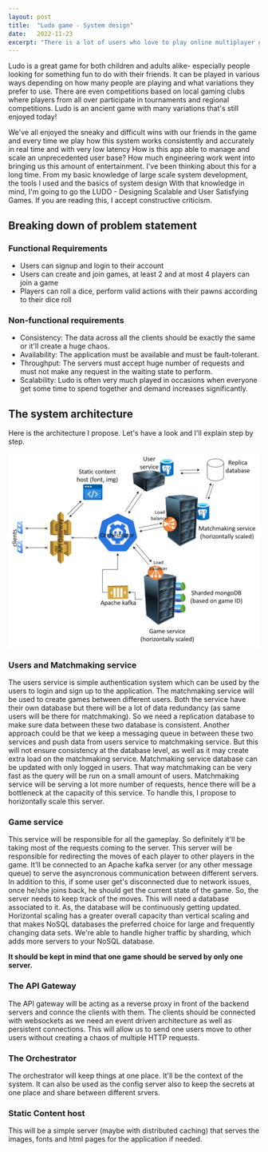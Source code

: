 ```yaml
---
layout: post
title:  "Ludo game - System design"
date:   2022-11-23
excerpt: "There is a lot of users who love to play online multiplayer games. Ludo is one of the simple multiplayer games. Hence, we'll talk about it's system today."
---
```

Ludo is a great game for both children and adults alike- especially people looking for something fun to do with their friends. 
It can be played in various ways depending on how many people are playing and what variations they prefer to use. 
There are even competitions based on local gaming clubs where players from all over participate in tournaments and regional competitions. 
Ludo is an ancient game with many variations that's still enjoyed today! 

We've all enjoyed the sneaky and difficult wins with our friends in the game and every time we play how this system works consistently and accurately in real time and with very low latency How is this app able to manage and scale an unprecedented user base?
How much engineering work went into bringing us this amount of entertainment. 
I've been thinking about this for a long time. 
From my basic knowledge of large scale system development, the tools I used and the basics of system design With that knowledge in mind, 
I'm going to go the LUDO - Designing Scalable and User Satisfying Games. 
If you are reading this, I accept constructive criticism. 

## Breaking down of problem statement

### Functional Requirements
- Users can signup and login to their account
- Users can create and join games, at least 2 and at most 4 players can join a game
- Players can roll a dice, perform valid actions with their pawns according to their dice roll

### Non-functional requirements
- Consistency: The data across all the clients should be exactly the same or it'll create a huge chaos.
- Availability: The application must be available and must be fault-tolerant. 
- Throughput: The servers must accept huge number of requests and must not make any request in the waiting state to perform.
- Scalability: Ludo is often very much played in occasions when everyone get some time to spend together and demand increases significantly.


## The system architecture

Here is the architecture I propose. Let's have a look and I'll explain step by step.

![Thumbnail](/assets/images/ludo_system.jpg)

### Users and Matchmaking service

The users service is simple authentication system which can be used by the users to login and sign up to the application. 
The matchmaking service will be used to create games between different users.
Both the service have their own database but there will be a lot of data redundancy (as same users will be there for matchmaking). 
So we need a replication database to make sure data between these two database is consistent.
Another approach could be that we keep a messaging queue in between these two services and push data from users service to matchmaking service. 
But this will not ensure consistency at the database level, as well as it may create extra load on the matchmaking service.
Matchmaking service database can be updated with only logged in users. That way matchmaking can be very fast as the query will be run on a small amount of users.
Matchmaking service will be serving a lot more number of requests, hence there will be a bottleneck at the capacity of this service. 
To handle this, I propose to horizontally scale this server.

### Game service

This service will be responsible for all the gameplay. 
So definitely it'll be taking most of the requests coming to the server. 
This server will be responsible for redirecting the moves of each player to other players in the game. 
It'll be connected to an Apache kafka server (or any other message queue) to serve the asyncronous communication between different servers.
In addition to this, if some user get's disconnected due to network issues, once he/she joins back, he should get the current state of the game.
So, the server needs to keep track of the moves. This will need a database associated to it. As, the database will be continuously getting updated.
Horizontal scaling has a greater overall capacity than vertical scaling and that makes NoSQL databases the preferred choice for large and frequently changing data sets.
We're able to handle higher traffic by sharding, which adds more servers to your NoSQL database.

**It should be kept in mind that one game should be served by only one server.**

### The API Gateway

The API gateway will be acting as a reverse proxy in front of the backend servers and connce the clients with them. 
The clients should be connected with websockets as we need an event driven architecture as well as persistent connections. 
This will allow us to send one users move to other users without creating a chaos of multiple HTTP requests.

### The Orchestrator

The orchestrator will keep things at one place. It'll be the context of the system. 
It can also be used as the config server also to keep the secrets at one place and share between different srvers.

### Static Content host

This will be a simple server (maybe with distributed caching) that serves the images, fonts and html pages for the application if needed.




